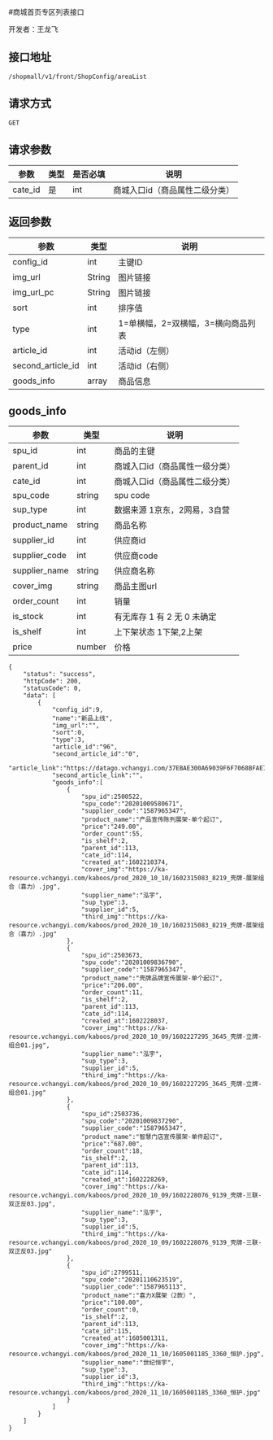 #商城首页专区列表接口

开发者：王龙飞

## 接口地址
`/shopmall/v1/front/ShopConfig/areaList`

## 请求方式
  `GET`
  
## 请求参数

|参数|类型|是否必填|说明|
| - | - | - | - |
| cate_id | 是 | int | 商城入口id（商品属性二级分类） |

## 返回参数
|参数|类型|说明|
| - | - | - |
| config_id | int | 主键ID |
| img_url | String | 图片链接 |
| img_url_pc | String | 图片链接 |
| sort | int | 排序值 |
| type | int | 1=单横幅，2=双横幅，3=横向商品列表 |
| article_id | int | 活动id（左侧） |
| second_article_id | int | 活动id（右侧） |
| goods_info | array | 商品信息 |

## goods_info 
|参数|类型|说明|
| - | - | - |
| spu_id | int | 商品的主键 |
| parent_id | int | 商城入口id（商品属性一级分类） |
| cate_id | int | 商城入口id（商品属性二级分类） |
| spu_code | string | spu code |
| sup_type | int | 数据来源 1京东，2网易，3自营 |
| product_name | string | 商品名称 |
| supplier_id | int | 供应商id |
| supplier_code | int | 供应商code |
| supplier_name | string | 供应商名称 |
| cover_img | string | 商品主图url |
| order_count | int | 销量 |
| is_stock | int | 有无库存 1 有 2 无 0 未确定 |
| is_shelf | int | 上下架状态 1下架,2上架 |
| price | number | 价格 |

```
{
    "status": "success",
    "httpCode": 200,
    "statusCode": 0,
    "data": [
        {
            "config_id":9,
            "name":"新品上线",
            "img_url":"",
            "sort":0,
            "type":3,
            "article_id":"96",
            "second_article_id":"0",
            "article_link":"https://datago.vchangyi.com/37EBAE300A69039F6F7068BFAE702FE9/ShopMall/Frontend/Article/Info/index/article_id/96/type/2/cate_id/8",
            "second_article_link":"",
            "goods_info":[
                {
                    "spu_id":2500522,
                    "spu_code":"20201009580671",
                    "supplier_code":"1587965347",
                    "product_name":"产品宣传陈列展架-单个起订",
                    "price":"249.00",
                    "order_count":55,
                    "is_shelf":2,
                    "parent_id":113,
                    "cate_id":114,
                    "created_at":1602210374,
                    "cover_img":"https://ka-resource.vchangyi.com/kaboos/prod_2020_10_10/1602315083_8219_壳牌-展架组合（喜力）.jpg",
                    "supplier_name":"泓宇",
                    "sup_type":3,
                    "supplier_id":5,
                    "third_img":"https://ka-resource.vchangyi.com/kaboos/prod_2020_10_10/1602315083_8219_壳牌-展架组合（喜力）.jpg"
                },
                {
                    "spu_id":2503673,
                    "spu_code":"20201009836790",
                    "supplier_code":"1587965347",
                    "product_name":"壳牌品牌宣传展架-单个起订",
                    "price":"206.00",
                    "order_count":11,
                    "is_shelf":2,
                    "parent_id":113,
                    "cate_id":114,
                    "created_at":1602228037,
                    "cover_img":"https://ka-resource.vchangyi.com/kaboos/prod_2020_10_09/1602227295_3645_壳牌-立牌-组合01.jpg",
                    "supplier_name":"泓宇",
                    "sup_type":3,
                    "supplier_id":5,
                    "third_img":"https://ka-resource.vchangyi.com/kaboos/prod_2020_10_09/1602227295_3645_壳牌-立牌-组合01.jpg"
                },
                {
                    "spu_id":2503736,
                    "spu_code":"20201009837290",
                    "supplier_code":"1587965347",
                    "product_name":"智慧门店宣传展架-单件起订",
                    "price":"687.00",
                    "order_count":18,
                    "is_shelf":2,
                    "parent_id":113,
                    "cate_id":114,
                    "created_at":1602228269,
                    "cover_img":"https://ka-resource.vchangyi.com/kaboos/prod_2020_10_09/1602228076_9139_壳牌-三联-双正反03.jpg",
                    "supplier_name":"泓宇",
                    "sup_type":3,
                    "supplier_id":5,
                    "third_img":"https://ka-resource.vchangyi.com/kaboos/prod_2020_10_09/1602228076_9139_壳牌-三联-双正反03.jpg"
                },
                {
                    "spu_id":2799511,
                    "spu_code":"20201110623519",
                    "supplier_code":"1587965113",
                    "product_name":"喜力X展架（2款）",
                    "price":"100.00",
                    "order_count":0,
                    "is_shelf":2,
                    "parent_id":113,
                    "cate_id":115,
                    "created_at":1605001311,
                    "cover_img":"https://ka-resource.vchangyi.com/kaboos/prod_2020_11_10/1605001185_3360_恒护.jpg",
                    "supplier_name":"世纪恒宇",
                    "sup_type":3,
                    "supplier_id":3,
                    "third_img":"https://ka-resource.vchangyi.com/kaboos/prod_2020_11_10/1605001185_3360_恒护.jpg"
                }
            ]
        }
    ]
}
```